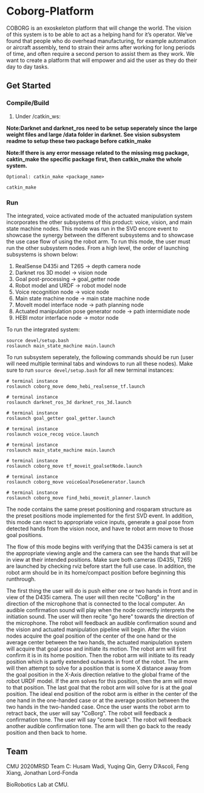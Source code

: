 # Coborg-Platform

COBORG is an exoskeleton platform that will change the world. The vision of this system is to be able to act as a helping hand for it’s operator. We’ve found that people who do overhead manufacturing, for example automation or aircraft assembly, tend to strain their arms after working for long periods of time, and often require a second person to assist them as they work. We want to create a platform that will empower and aid the user as they do their day to day tasks.

## Get Started


### Compile/Build

1. Under /catkin_ws: 

**Note:Darknet and darknet_ros need to be setup seperately since the large weight files and large /data folder in darknet. See vision subsystem readme to setup these two package before catkin_make**

**Note:If there is any error message related to the missing msg package, caktin_make the specific package first, then catkin_make the whole system.**

```
Optional: catkin_make <package_name>

catkin_make
```

### Run

The integrated, voice activated mode of the actuated manipulation system incorporates the other subsystems of this product: voice, vision, and main state machine nodes. This mode was run in the SVD encore event to showcase the synergy between the different subsystems and to showcase the use case flow of using the robot arm. To run this mode, the user must run the other subsystem nodes. From a high level, the order of launching subsystems is shown below:

1. RealSense D435i and T265 -> depth camera node
2. Darknet ros 3D model -> vision node
3. Goal post-processing -> goal_getter node
4. Robot model and URDF -> robot model node
5. Voice recognition node -> voice node
6. Main state machine node -> main state machine node
7. MoveIt model interface node -> path planning node
8. Actuated manipulation pose generator node -> path intermidiate node
9. HEBI motor interface node -> motor node

To run the integrated system:
```
source devel/setup.bash
roslaunch main_state_machine main.launch
```

To run subsystem seperately, the following commands should be run (user will need multiple terminal tabs and windows to run all these nodes). Make sure to run `source devel/setup.bash` for all new terminal instances:

```
# terminal instance
roslaunch coborg_move demo_hebi_realsense_tf.launch

# terminal instance
roslaunch darknet_ros_3d darknet_ros_3d.launch

# terminal instance
roslaunch goal_getter goal_getter.launch

# terminal instance
roslaunch voice_recog voice.launch

# terminal instance
roslaunch main_state_machine main.launch

# terminal instance
roslaunch coborg_move tf_moveit_goalsetNode.launch

# terminal instance
roslaunch coborg_move voiceGoalPoseGenerator.launch

# terminal instance
roslaunch coborg_move find_hebi_moveit_planner.launch
```

The node contains the same preset positioning and rosparam structure as the preset positions mode implemented for the first SVD event. In addition, this mode can react to appropriate voice inputs, generate a goal pose from detected hands from the vision noce, and have te robot arm move to those goal positions. 

The flow of this mode begins with verifying that the D435i camera is set at the appropriate viewing angle and the camera can see the hands that will be in view at their intended positions. Make sure both cameras (D435i, T265) are launched by checking rviz before start the full use case. In addition, the robot arm should be in its home/compact position before beginning this runthrough.

The first thing the user will do is push either one or two hands in front and in view of the D435i camera. The user will then recite "CoBorg" in the direction of the microphone that is connected to the local computer. An audible confirmation sound will play when the node correctly interprets the initiation sound. The user will then recite "go here" towards the direction of the microphone. The robot will feedback an audible confirmation sound and the vision and actuated manipulation pipeline will begin. After the vision nodes acquire the goal position of the center of the one hand or the average center between the two hands, the actuated manipulation system will acquire that goal pose and initiate its motion. The robot arm will first confirm it is in its home position. Then the robot arm will initiate to its ready position which is partly extended outwards in front of the robot. The arm will then attempt to solve for a position that is some X distance away from the goal position in the X-Axis direction relative to the global frame of the robot URDF model. If the arm solves for this position, then the arm will move to that position. The last goal that the robot arm will solve for is at the goal position. The ideal end position of the robot arm is either in the center of the one hand in the one-handed case or at the average position between the two hands in the two-handed case. Once the user wants the robot arm to retract back, the user will say "CoBorg". The robot will feedback a confirmation tone. The user will say "come back". The robot will feedback another audible confirmation tone. The arm will then go back to the ready position and then back to home.


## Team
CMU 2020MRSD Team C:
Husam Wadi, Yuqing Qin, Gerry D’Ascoli, Feng Xiang, Jonathan Lord-Fonda

BioRobotics Lab at CMU.
